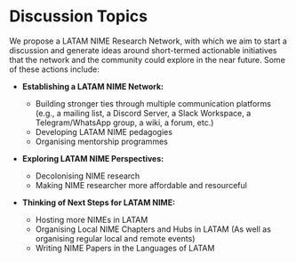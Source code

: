 # Discussion Topics

We propose a LATAM NIME Research Network, with which we aim to start a discussion and generate ideas around short-termed actionable initiatives that the network and the community could explore in the near future. Some of these actions include:

* **Establishing a LATAM NIME Network:** 
  * Building stronger ties through multiple communication platforms \(e.g., a mailing list, a Discord Server, a Slack Workspace, a Telegram/WhatsApp group, a wiki, a forum, etc.\)
  * Developing LATAM NIME pedagogies
  * Organising mentorship programmes 
* **Exploring LATAM NIME Perspectives:**

  * Decolonising NIME research
  * Making NIME researcher more affordable and resourceful

* **Thinking of Next Steps for LATAM NIME:**
  * Hosting more NIMEs in LATAM
  * Organising Local NIME Chapters and Hubs in LATAM \(As well as organising regular local and remote events\)
  * Writing NIME Papers in the Languages of LATAM


